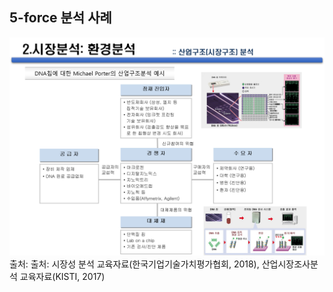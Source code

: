 ## 5-force 분석 사례

![DNA칩에 대한 5-forces 분석 사례](./images/Q8_2_3.png)
출처: 출처: 시장성 분석 교육자료(한국기업기술가치평가협회, 2018), 산업시장조사분석 교육자료(KISTI, 2017)

